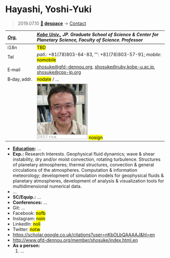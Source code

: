 # Hayashi, Yoshi-Yuki
> 2019.07.10 **[🚀](../index/index.md) [despace](index.md)** → [Contact](contact.md)

|*[Org.](contact.md)*|*[Kobe Univ.](kobe_univ.md), JP. Graduate School of Science & Center for Planetary Science, Faculty of Science. Professor*|
|:--|:--|
|i18n|<mark>TBD</mark>|
|Tel|*раб.:* +81(78)803-64-83, ℻: +81(78)803-57-91; *mobile:* <mark>nomobile</mark>|
|E‑mail|<shosuke@gfd-dennou.org>, <shosuke@ruby.kobe-u.ac.jp>, <shosuke@cps-jp.org>|
|B‑day, addr.|<mark>nodate</mark> / …|
||![](f/contact/h/hayashi1_photo.jpg) <mark>nosign</mark>|

   - **[Education](edu.md):** …
   - **Exp.:** Research Interests. Geophysical fluid dynamics; wave & shear instability, dry and/or moist convection, rotating turbulence. Structures of planetary atmospheres; thermal structures, convection & general circulations of the atmospheres. Computation & information meteorology; development of simulation models for geophysical fluids & planetary atmospheres, development of analysis & visualization tools for multidimensional numerical data.
   - …
   - **SC/Equip.:** …
   - **Conferences:** …
   - Git: …
   - Facebook: <mark>nofb</mark>
   - Instagram: <mark>noin</mark>
   - LinkedIn: <mark>noli</mark>
   - Twitter: <mark>notw</mark>
   - <https://scholar.google.co.uk/citations?user=nKbOLbQAAAAJ&hl=en>
   - <http://www.gfd-dennou.org/member/shosuke/index.html.en>
   - **As a person:**
      1. …
